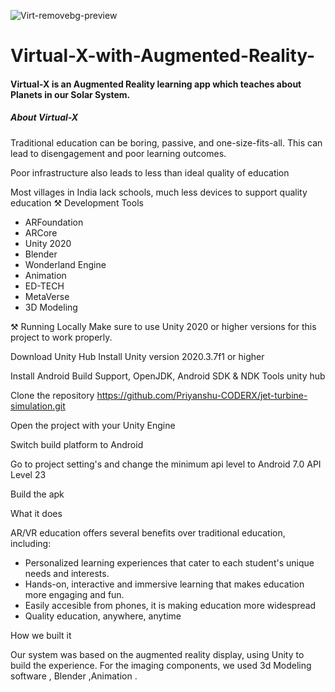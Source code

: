 ![Virt-removebg-preview](https://github.com/jainvandit11/Virtual-x/assets/166366467/bf600ea2-b390-40f2-8486-f39bc43f26d9)




# Virtual-X-with-Augmented-Reality-
<h4>Virtual-X  is an Augmented Reality learning app which teaches about Planets in our Solar System.</h4>

<h5>About Virtual-X</h5>

Traditional education can be boring, passive, and one-size-fits-all. This can lead to disengagement and poor learning outcomes.

Poor infrastructure also leads to less than ideal quality of education

Most villages in India lack schools, much less devices to support quality education
⚒️ Development Tools
* ARFoundation
* ARCore
* Unity 2020
* Blender                                
* Wonderland Engine                                                           
* Animation                            
* ED-TECH
* MetaVerse
* 3D Modeling

⚒️ Running Locally
Make sure to use Unity 2020 or higher versions for this project to work properly.

Download Unity Hub
Install Unity version 2020.3.7f1 or higher


Install Android Build Support, OpenJDK, Android SDK & NDK Tools unity hub






Clone the repository https://github.com/Priyanshu-CODERX/jet-turbine-simulation.git

Open the project with your Unity Engine

Switch build platform to Android

Go to project setting's and change the minimum api level to Android 7.0 API Level 23

Build the apk

What it does

AR/VR education offers several benefits over traditional education, including:

* Personalized learning experiences that cater to each student's unique needs and interests.
* Hands-on, interactive and immersive learning that makes education more engaging and fun.
* Easily accesible from phones, it is making education more widespread
* Quality education, anywhere, anytime


How we built it

Our system was based on the augmented reality display, using Unity to build the experience. For the imaging components, we used 3d Modeling software , Blender ,Animation .
